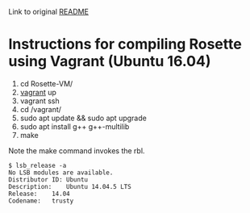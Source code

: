 Link to original [README](README)

# Instructions for compiling Rosette using Vagrant (Ubuntu 16.04)

1. cd Rosette-VM/
2. [vagrant](https://www.vagrantup.com/) up
3. vagrant ssh
4. cd /vagrant/
5. sudo apt update && sudo apt upgrade
6. sudo apt install g++ g++-multilib
7. make

Note the make command invokes the rbl.

```
$ lsb_release -a
No LSB modules are available.
Distributor ID:	Ubuntu
Description:	Ubuntu 14.04.5 LTS
Release:	14.04
Codename:	trusty
```
